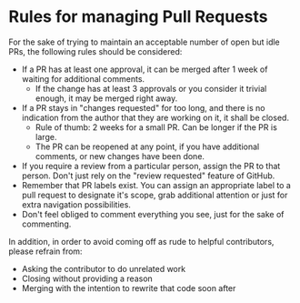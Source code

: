# Rules for managing Pull Requests

For the sake of trying to maintain an acceptable number of open but idle PRs, the following rules should be considered:
- If a PR has at least one approval, it can be merged after 1 week of waiting for additional comments.
  - If the change has at least 3 approvals or you consider it trivial enough, it may be merged right away.
- If a PR stays in "changes requested" for too long, and there is no indication from the author that they are working on it, it shall be closed.
  - Rule of thumb: 2 weeks for a small PR. Can be longer if the PR is large.
  - The PR can be reopened at any point, if you have additional comments, or new changes have been done.
- If you require a review from a particular person, assign the PR to that person. Don't just rely on the "review requested" feature of GitHub.
- Remember that PR labels exist. You can assign an appropriate label to a pull request to designate it's scope, grab additional attention or just for extra navigation possibilities.
- Don't feel obliged to comment everything you see, just for the sake of commenting.

In addition, in order to avoid coming off as rude to helpful contributors, please refrain from:
- Asking the contributor to do unrelated work
- Closing without providing a reason
- Merging with the intention to rewrite that code soon after
